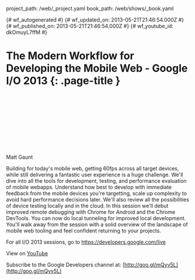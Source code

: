 project_path: /web/_project.yaml
book_path: /web/shows/_book.yaml

{# wf_autogenerated #}
{# wf_updated_on: 2013-05-21T21:46:54.000Z #}
{# wf_published_on: 2013-05-21T21:46:54.000Z #}
{# wf_youtube_id: dkOmuyL7ffM #}

# The Modern Workflow for Developing the Mobile Web - Google I/O 2013 {: .page-title }


<div class="video-wrapper">
  <iframe class="devsite-embedded-youtube-video" data-video-id="dkOmuyL7ffM"
          data-autohide="1" data-showinfo="0" frameborder="0" allowfullscreen>
  </iframe>
</div>

Matt Gaunt 

Building for today&#x27;s mobile web, getting 60fps across all target devices, while still delivering a fantastic user experience is a huge challenge. We&#x27;ll dive into all the tools for development, testing, and performance evaluation of mobile webapps. Understand how best to develop with immediate feedback from the mobile devices you&#x27;re targetting, scale up complexity to avoid hard performance decisions later. We&#x27;ll also review all the possibilities of device testing locally and in the cloud.
In this session we&#x27;ll debut improved remote debugging with Chrome for Android and the Chrome DevTools. You can now do local tunneling for improved local development.
You&#x27;ll walk away from the session with a solid overview of the landscape of mobile web tooling and feel confident returning to your projects.


For all I/O 2013 sessions, go to https://developers.google.com/live

View on [YouTube](https://youtu.be/dkOmuyL7ffM)

Subscribe to the Google Developers channel at: [http://goo.gl/mQyv5L](http://goo.gl/mQyv5L)
